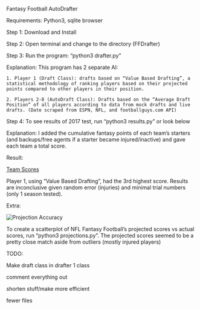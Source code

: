 Fantasy Football AutoDrafter

Requirements: Python3, sqlite browser

Step 1: Download and Install

Step 2: Open terminal and change to the directory (FFDrafter)

Step 3: Run the program: “python3 drafter.py”

Explanation: This program has 2 separate AI: 

	1. Player 1 (Draft Class): drafts based on “Value Based Drafting”, a statistical methodology of ranking players based on their projected points compared to other players in their position.
	
	2. Players 2-8 (AutoDraft Class): Drafts based on the “Average Draft Position” of all players according to data from mock drafts and live drafts. (Date scraped from ESPN, NFL, and footballguys.com API)

Step 4: To see results of 2017 test, run “python3 results.py” or look below

Explanation: I added the cumulative fantasy points of each team’s starters (and backups/free agents if a starter became injured/inactive) and gave each team a total score.

Result:

[Team Scores](https://github.com/shaeferd/FFDrafter/tree/master/Visualization/Team_Results.png)

Player 1, using “Value Based Drafting”, had the 3rd highest score. Results are inconclusive given random error (injuries) and minimal trial numbers (only 1 season tested).

Extra:

![Projection Accuracy](https://github.com/shaeferd/FFDrafter/tree/master/Visualization/Scores_V_Projections.png)

To create a scatterplot of NFL Fantasy Football’s projected scores vs actual scores, run “python3 projections.py”. The projected scores seemed to be a pretty close match aside from outliers (mostly injured players)


TODO:

Make draft class in drafter 1 class

comment everything out

shorten stuff/make more efficient

fewer files
